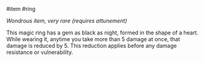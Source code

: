  #item #ring

*Wondrous item, very rare (requires attunement)*

This magic ring has a gem as black as night, formed in the shape of a heart. While wearing it, anytime you take more than 5 damage at once, that damage is reduced by 5. This reduction applies before any damage resistance or vulnerability.
